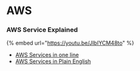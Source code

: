 # AWS

### AWS Service Explained &#x20;

{% embed url="https://youtu.be/JIbIYCM48to" %}

* [AWS Services in one line](https://adayinthelifeof.nl/2020/05/20/aws.html)
* [AWS Services in Plain English](https://expeditedsecurity.com/aws-in-plain-english/)





